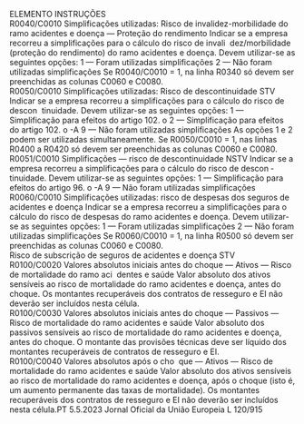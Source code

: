  
ELEMENTO  INSTRUÇÕES  
R0040/C0010  Simplificações utilizadas: Risco 
de invalidez-morbilidade do 
ramo acidentes e doença — 
Proteção do rendimento  Indicar se a empresa recorreu a simplificações para o cálculo do risco de invali ­
dez/morbilidade (proteção do rendimento) do ramo acidentes e doença. Devem 
utilizar-se as seguintes opções: 
1 — Foram utilizadas simplificações 
2 — Não foram utilizadas simplificações 
Se R0040/C0010 = 1, na linha R0340 só devem ser preenchidas as colunas 
C0060 e C0080.  
R0050/C0010  Simplificações utilizadas: Risco 
de descontinuidade STV  Indicar se a empresa recorreu a simplificações para o cálculo do risco de descon ­
tinuidade. Devem utilizar-se as seguintes opções: 
1 — Simplificação para efeitos do artigo 102.  o 
2 — Simplificação para efeitos do artigo 102.  o -A 
9 — Não foram utilizadas simplificações 
As opções 1 e 2 podem ser utilizadas simultaneamente. 
Se R0050/C0010 = 1, nas linhas R0400 a R0420 só devem ser preenchidas as 
colunas C0060 e C0080.  
R0051/C0010  Simplificações — risco de 
descontinuidade NSTV  Indicar se a empresa recorreu a simplificações para o cálculo do risco de descon ­
tinuidade. Devem utilizar-se as seguintes opções: 
1 — Simplificação para efeitos do artigo 96.  o -A 
9 — Não foram utilizadas simplificações  
R0060/C0010  Simplificações utilizadas: risco 
de despesas dos seguros de 
acidentes e doença  Indicar se a empresa recorreu a simplificações para o cálculo do risco de despesas 
do ramo acidentes e doença. Devem utilizar-se as seguintes opções: 
1 — Foram utilizadas simplificações 
2 — Não foram utilizadas simplificações 
Se R0060/C0010 = 1, na linha R0500 só devem ser preenchidas as colunas 
C0060 e C0080.  
Risco de subscrição de seguros de acidentes e doença STV  
R0100/C0020  Valores absolutos iniciais antes 
do choque — Ativos — Risco 
de mortalidade do ramo aci ­
dentes e saúde  Valor absoluto dos ativos sensíveis ao risco de mortalidade do ramo acidentes e 
doença, antes do choque. 
Os montantes recuperáveis dos contratos de resseguro e EI não deverão ser 
incluídos nesta célula.  
R0100/C0030  Valores absolutos iniciais antes 
do choque — Passivos — 
Risco de mortalidade do ramo 
acidentes e saúde  Valor absoluto dos passivos sensíveis ao risco de mortalidade do ramo acidentes e 
doença, antes do choque. 
O montante das provisões técnicas deve ser líquido dos montantes recuperáveis de 
contratos de resseguro e EI.  
R0100/C0040  Valores absolutos após o cho ­
que — Ativos — Risco de 
mortalidade do ramo acidentes 
e saúde  Valor absoluto dos ativos sensíveis ao risco de mortalidade do ramo acidentes e 
doença, após o choque (isto é, um aumento permanente das taxas de mortalidade). 
Os montantes recuperáveis dos contratos de resseguro e EI não deverão ser 
incluídos nesta célula.PT  5.5.2023 Jornal Oficial da União Europeia L 120/915